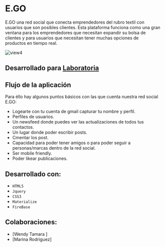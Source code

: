# E.GO

 E.GO una red social que conecta emprendedores del rubro textil con usuarios que son posibles clientes. Esta plataforma funciona como una gran ventana para los emprendedores que necesitan expandir su bolsa de clientes y para usuarios que necesitan tener muchas opciones de productos en tiempo real.

![view4](https://user-images.githubusercontent.com/32303587/36365467-af49ddea-1517-11e8-8bca-07b36b9636bf.png)

 ## Desarrollado para [Laboratoria](http://laboratoria.la)

## Flujo de la aplicación

Para éllo hay algunos puntos básicos con las que cuenta nuestra red social E.GO:

- Logearte con tu cuenta de gmail capturar tu nombre y perfil.
- Perfiles de usuarios.
- Un newsfeed donde puedes ver las actualizaciones de todos tus contactos.
- Un lugar donde poder escribir posts.
- Cmentar los post.
- Capacidad para poder tener amigos o para poder seguir a personas/marcas dentro de la red social.
- Ser mobile friendly.
- Poder likear publicaciones.

## Desarrollado con:

- `HTML5` 
- `Jquery` 
- `CSS3` 
- `Materialize`
- `FireBase`

##  Colaboraciones:
* [Wendy Tamara ]
* [Marina Rodriguez]